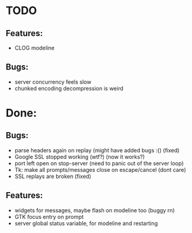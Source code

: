 # TODO

## Features:
- CLOG modeline

## Bugs:
- server concurrency feels slow
- chunked encoding decompression is weird

# Done:

## Bugs:
- parse headers again on replay (might have added bugs :{) (fixed)
- Google SSL stopped working (wtf?) (now it works?)
- port left open on stop-server (need to panic out of the server loop)
- Tk: make all prompts/messages close on escape/cancel (dont care)
- SSL replays are broken (fixed)

## Features:
- widgets for messages, maybe flash on modeline too (buggy rn)
- GTK focus entry on prompt
- server global status variable, for modeline and restarting
